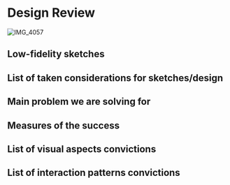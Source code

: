 # Design Review
![IMG_4057](https://github.com/user-attachments/assets/2a730055-2eca-473c-9bca-612fcbe39f27)

## Low-fidelity sketches

## List of taken considerations for sketches/design

## Main problem we are solving for

## Measures of the success

## List of visual aspects convictions

## List of interaction patterns convictions



